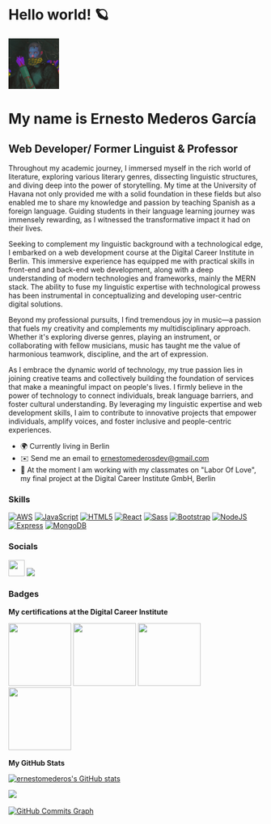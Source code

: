 # Hello world! 🪐

<img src="./image/avatar.jpg" style="width:100px">

My name is Ernesto Mederos García
======================================================================================================================================

Web Developer/ Former Linguist & Professor
-----------------------------------------------------

Throughout my academic journey, I immersed myself in the rich world of literature, exploring various literary genres, dissecting linguistic structures, and diving deep into the power of storytelling. My time at the University of Havana not only provided me with a solid foundation in these fields but also enabled me to share my knowledge and passion by teaching Spanish as a foreign language. Guiding students in their language learning journey was immensely rewarding, as I witnessed the transformative impact it had on their lives.

Seeking to complement my linguistic background with a technological edge, I embarked on a web development course at the Digital Career Institute in Berlin. This immersive experience has equipped me with practical skills in front-end and back-end web development, along with a deep understanding of modern technologies and frameworks, mainly the MERN stack. The ability to fuse my linguistic expertise with technological prowess has been instrumental in conceptualizing and developing user-centric digital solutions.

Beyond my professional pursuits, I find tremendous joy in music—a passion that fuels my creativity and complements my multidisciplinary approach. Whether it's exploring diverse genres, playing an instrument, or collaborating with fellow musicians, music has taught me the value of harmonious teamwork, discipline, and the art of expression.

As I embrace the dynamic world of technology, my true passion lies in joining creative teams and collectively building the foundation of services that make a meaningful impact on people's lives. I firmly believe in the power of technology to connect individuals, break language barriers, and foster cultural understanding. By leveraging my linguistic expertise and web development skills, I aim to contribute to innovative projects that empower individuals, amplify voices, and foster inclusive and people-centric experiences.

* 🌍 Currently living in Berlin
* ✉️ Send me an email to [ernestomederosdev@gmail.com](mailto:ernestomederosdev@gmail.com)
* 🧠 At the moment I am working with my classmates on "Labor Of Love", my final project at the Digital Career Institute GmbH, Berlin


### Skills


<p align="left">

<a href="https://aws.amazon.com/" target="_blank" rel="noreferrer"><img src="https://upload.wikimedia.org/wikipedia/commons/9/93/Amazon_Web_Services_Logo.svg" width="36" height="36" alt="AWS" /></a>
<a href="https://developer.mozilla.org/en-US/docs/Web/JavaScript" title="JavaScript" target="_blank" rel="noreferrer"><img src="https://upload.wikimedia.org/wikipedia/commons/9/99/Unofficial_JavaScript_logo_2.svg" width="36" height="36" alt="JavaScript" /></a>
<a href="https://developer.mozilla.org/en-US/docs/Glossary/HTML5" target="_blank" rel="noreferrer"><img src="https://raw.githubusercontent.com/danielcranney/readme-generator/main/public/icons/skills/html5-colored.svg" width="36" height="36" alt="HTML5" /></a>
<a href="https://reactjs.org/" target="_blank" rel="noreferrer"><img src="https://raw.githubusercontent.com/danielcranney/readme-generator/main/public/icons/skills/react-colored.svg" width="36" height="36" alt="React" /></a>
<a href="https://sass-lang.com/" target="_blank" rel="noreferrer"><img src="https://raw.githubusercontent.com/danielcranney/readme-generator/main/public/icons/skills/sass-colored.svg" width="36" height="36" alt="Sass" /></a>
<a href="https://getbootstrap.com/" target="_blank" rel="noreferrer"><img src="https://raw.githubusercontent.com/danielcranney/readme-generator/main/public/icons/skills/bootstrap-colored.svg" width="36" height="36" alt="Bootstrap" /></a>
<a href="https://nodejs.org/en/" target="_blank" rel="noreferrer"><img src="https://raw.githubusercontent.com/danielcranney/readme-generator/main/public/icons/skills/nodejs-colored.svg" width="36" height="36" alt="NodeJS" /></a>
<a href="https://expressjs.com/" target="_blank" rel="noreferrer"><img src="https://raw.githubusercontent.com/danielcranney/readme-generator/main/public/icons/skills/express-colored.svg" width="36" height="36" alt="Express" /></a>
<a href="https://www.mongodb.com/" target="_blank" rel="noreferrer"><img src="https://raw.githubusercontent.com/danielcranney/readme-generator/main/public/icons/skills/mongodb-colored.svg" width="36" height="36" alt="MongoDB" /></a>

</p>


### Socials

<p align="left"> <a href="https://www.github.com/ernestomederos" target="_blank" rel="noreferrer"><img src="https://upload.wikimedia.org/wikipedia/commons/9/91/Octicons-mark-github.svg" width="32" height="32" /></a> <a href="https://www.linkedin.com/in/ernestomederosdev" target="_blank" rel="noreferrer"><img src="https://upload.wikimedia.org/wikipedia/commons/0/01/LinkedIn_Logo.svg" width="auto" height="32" /></a>

### Badges

<b>My certifications at the Digital Career Institute</b>

<p align="left"><img src= "https://media.eu.badgr.com/uploads/badges/assertion-z-XnOAe6SGeDLTdo78MQHg.png" width="124" height="124"> <img src= "https://media.eu.badgr.com/uploads/badges/assertion-7Oa2rG2MSECuShnzdF_J_A.png" width="124" height="124"> <img src= "https://media.eu.badgr.com/uploads/badges/assertion-gEX1ZHEwRZ2hikrJRrJJ5A.png" width="124" height="124"> <img src= "https://media.eu.badgr.com/uploads/badges/assertion-aVweF1yyRhyelFMXN6cEng.png" width="124" height="124">


<b>My GitHub Stats</b>


<a href="http://www.github.com/ernestomederos"><img src="https://github-readme-stats.vercel.app/api?username=ernestomederos&show_icons=true&hide=&count_private=true&title_color=0891b2&text_color=ffffff&icon_color=0891b2&bg_color=1c1917&hide_border=true&show_icons=true" alt="ernestomederos's GitHub stats" /></a>

<a href="http://www.github.com/ernestomederos"><img src="https://github-readme-streak-stats.herokuapp.com/?user=ernestomederos&stroke=ffffff&background=1c1917&ring=0891b2&fire=0891b2&currStreakNum=ffffff&currStreakLabel=0891b2&sideNums=ffffff&sideLabels=ffffff&dates=ffffff&hide_border=true" /></a>

<a href="http://www.github.com/ernestomederos"><img src="https://github-readme-activity-graph.cyclic.app/graph?username=ernestomederos&bg_color=1c1917&color=ffffff&line=0891b2&point=ffffff&area_color=1c1917&area=true&hide_border=true&custom_title=GitHub%20Commits%20Graph" alt="GitHub Commits Graph" /></a>
